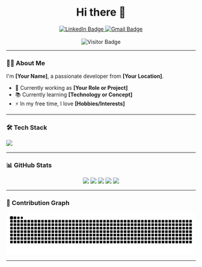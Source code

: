 <h1 align="center">Hi there 👋</h1>

<div align="center">
  <a href="https://www.linkedin.com/in/YOUR-LINKEDIN" target="_blank">
    <img src="https://img.shields.io/static/v1?message=LinkedIn&logo=linkedin&label=&color=0077B5&logoColor=white&labelColor=&style=for-the-badge" height="25" alt="LinkedIn Badge"/>
  </a>
  <a href="mailto:YOUR-EMAIL@gmail.com">
    <img src="https://img.shields.io/static/v1?message=Gmail&logo=gmail&label=&color=D14836&logoColor=white&labelColor=&style=for-the-badge" height="25" alt="Gmail Badge"/>
  </a>
</div>

<br/>

<div align="center">
  <img src="https://visitor-badge.laobi.icu/badge?page_id=Vipinchaudhary31122002.Vipinchaudhary31122002" alt="Visitor Badge"/>
</div>

---

### 👩‍💻 About Me

I'm **[Your Name]**, a passionate developer from **[Your Location]**.

- 🔭 Currently working as **[Your Role or Project]**
- 📚 Currently learning **[Technology or Concept]**
- ⚡ In my free time, I love **[Hobbies/Interests]**

---

### 🛠️ Tech Stack

<div align="left">
  <img src="https://skillicons.dev/icons?i=aws,bash,bootstrap,css,docker,fastapi,git,html,js,kubernetes,linux,mongodb,mysql,nextjs,nodejs,npm,postgres,postman,py,react,redux,tensorflow,terraform,ts,vite,express,jenkins,supabase,tailwind" height="60"/>
</div>

---

### 📊 GitHub Stats

<div align="center">
  <img src="https://github-profile-trophy.vercel.app/?username=Vipinchaudhary31122002&theme=dark_lover&margin-w=8&margin-h=8&no-frame=true" height="140" />
  <img src="https://github-readme-stats.vercel.app/api?username=Vipinchaudhary31122002&show_icons=true&include_all_commits=true&count_private=true&theme=dark&hide_border=true" height="160" />
  <img src="https://github-readme-stats.vercel.app/api/top-langs?username=Vipinchaudhary31122002&layout=compact&langs_count=6&theme=dark&hide_border=true" height="160" />
  <img src="https://streak-stats.demolab.com?user=Vipinchaudhary31122002&theme=dark&hide_border=true" height="160" />
  <img src="https://github-readme-activity-graph.vercel.app/graph?username=Vipinchaudhary31122002&theme=github-dark&area=true&hide_border=true" height="300"/>
</div>

---

### 🐍 Contribution Graph

<img src="https://raw.githubusercontent.com/Vipinchaudhary31122002/Vipinchaudhary31122002/output/snake.svg" alt="Snake animation" />

---
